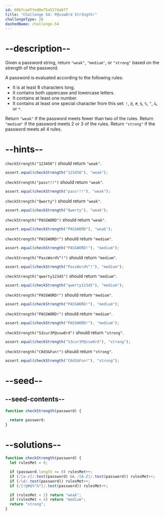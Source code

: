 ```yaml
---
id: 68b7cadffed0e75a517da677
title: "Challenge 54: P@ssw0rd Str3ngth!"
challengeType: 28
dashedName: challenge-54
---
```


# --description--

Given a password string, return `"weak"`, `"medium"`, or `"strong"` based on the strength of the password.

A password is evaluated according to the following rules:

- It is at least 8 characters long.
- It contains both uppercase and lowercase letters.
- It contains at least one number.
- It contains at least one special character from this set: `!`, `@`, `#`, `$`, `%`, `^`, `&`, or `*`.

Return `"weak"` if the password meets fewer than two of the rules.
Return `"medium"` if the password meets 2 or 3 of the rules.
Return `"strong"` if the password meets all 4 rules.

# --hints--

`checkStrength("123456")` should return `"weak"`.

```js
assert.equal(checkStrength("123456"), "weak");
```

`checkStrength("pass!!!")` should return `"weak"`.

```js
assert.equal(checkStrength("pass!!!"), "weak");
```

`checkStrength("Qwerty")` should return `"weak"`.

```js
assert.equal(checkStrength("Qwerty"), "weak");
```

`checkStrength("PASSWORD")` should return `"weak"`.

```js
assert.equal(checkStrength("PASSWORD"), "weak");
```

`checkStrength("PASSWORD!")` should return `"medium"`.

```js
assert.equal(checkStrength("PASSWORD!"), "medium");
```

`checkStrength("PassWord%^!")` should return `"medium"`.

```js
assert.equal(checkStrength("PassWord%^!"), "medium");
```

`checkStrength("qwerty12345")` should return `"medium"`.

```js
assert.equal(checkStrength("qwerty12345"), "medium");
```

`checkStrength("PASSWORD!")` should return `"medium"`.

```js
assert.equal(checkStrength("PASSWORD!"), "medium");
```

`checkStrength("PASSWORD!")` should return `"medium"`.

```js
assert.equal(checkStrength("PASSWORD!"), "medium");
```

`checkStrength("S3cur3P@ssw0rd")` should return `"strong"`.

```js
assert.equal(checkStrength("S3cur3P@ssw0rd"), "strong");
```

`checkStrength("C0d3&Fun!")` should return `"strong"`.

```js
assert.equal(checkStrength("C0d3&Fun!"), "strong");
```

# --seed--

## --seed-contents--

```js
function checkStrength(password) {

  return password;
}
```

# --solutions--

```js
function checkStrength(password) {
  let rulesMet = 0;

  if (password.length >= 8) rulesMet++;
  if (/[a-z]/.test(password) && /[A-Z]/.test(password)) rulesMet++;
  if (/\d/.test(password)) rulesMet++;
  if (/[!@#$%^&*]/.test(password)) rulesMet++;

  if (rulesMet < 2) return "weak";
  if (rulesMet < 4) return "medium";
  return "strong";
}
```
